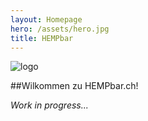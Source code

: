 ```yaml
---
layout: Homepage
hero: /assets/hero.jpg
title: HEMPbar
---
```

![logo](/assets/Logo.svg)

##Wilkommen zu HEMPbar.ch!

*Work in progress...*

